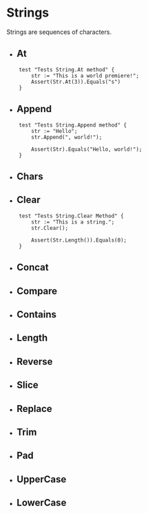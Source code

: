 # Strings

Strings are sequences of characters.

-  ## At

```whirlwind
    test "Tests String.At method" {
        str := "This is a world premiere!";
        Assert(Str.At(3)).Equals("s")
    }
```

-  ## Append

```whirlwind
    test "Tests String.Append method" {
        str := "Hello";
        str.Append(", world!");

        Assert(Str).Equals("Hello, world!");
    }
```

-  ## Chars
-  ## Clear

```whirlwind
    test "Tests String.Clear Method" {
        str := "This is a string.";
        str.Clear();

        Assert(Str.Length()).Equals(0);
    }
```

-  ## Concat

-  ## Compare
-  ## Contains
-  ## Length
-  ## Reverse
-  ## Slice
-  ## Replace
-  ## Trim
-  ## Pad
-  ## UpperCase
-  ## LowerCase
